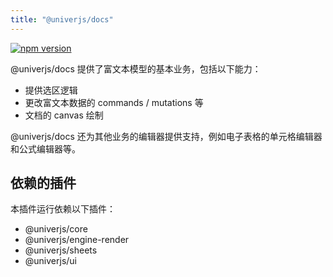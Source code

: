```yaml
---
title: "@univerjs/docs"
---
```


[![npm version](https://img.shields.io/npm/v/@univerjs/docs)](https://npmjs.org/package/@univerjs/docs)

@univerjs/docs 提供了富文本模型的基本业务，包括以下能力：

* 提供选区逻辑
* 更改富文本数据的 commands / mutations 等
* 文档的 canvas 绘制

@univerjs/docs 还为其他业务的编辑器提供支持，例如电子表格的单元格编辑器和公式编辑器等。

## 依赖的插件

本插件运行依赖以下插件：

* @univerjs/core
* @univerjs/engine-render
* @univerjs/sheets
* @univerjs/ui

<!--package-locales start-->
<!--package-locales end-->

<!--package-assets start-->
<!--package-assets end-->
